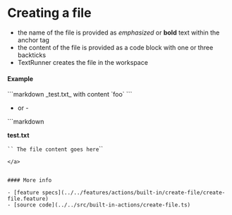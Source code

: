 # Creating a file

- the name of the file is provided as _emphasized_ or **bold** text within the anchor tag
- the content of the file is provided as a code block with one or three backticks
- TextRunner creates the file in the workspace

#### Example

<a textrun="run-markdown-in-textrun">
```markdown
<a textrun="create-file">
_test.txt_ with content `foo`
</a>
```
</a>

- or -

<a textrun="run-markdown-in-textrun">
```markdown
<a textrun="create-file">

**test.txt**

` ​`` The file content goes here `​``

</a>

```
</a>


#### More info

- [feature specs](../../features/actions/built-in/create-file/create-file.feature)
- [source code](../../src/built-in-actions/create-file.ts)
```
